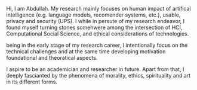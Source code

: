Hi, I am Abdullah. My research mainly focuses on human impact of artifical intelligence (e.g. language models, recomender systems, etc.), usable, privacy and security (UPS). I while in persute of my research endeavor, I found myself turning stones somehwere among the intersection of HCI, Computational Social Science, and ethical considerations of technologies. 

being in the early stage of my research career, I intentionally focus on the technical challenges and at the same time developing motivation foundational and theoratical aspects.

I aspire to be an academician and researcher in future. Apart from that, I deeply fascianted by the phenomena of morality, ethics, spirituality and art in its different forms.

<!-- 
Put your address / P.O. box / other info right below your picture. You can also disable any these elements by editing `profile` property of the YAML header of your `_pages/about.md`. Edit `_bibliography/papers.bib` and Jekyll will render your [publications page](/al-folio/publications/) automatically.

Link to your social media connections, too. This theme is set up to use [Font Awesome icons](https://fontawesome.com/) and [Academicons](https://jpswalsh.github.io/academicons/), like the ones below. Add your Facebook, Twitter, LinkedIn, Google Scholar, or just disable all of them. -->
